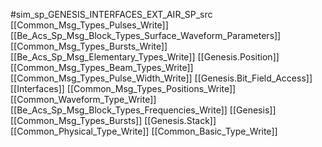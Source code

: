 #sim_sp_GENESIS_INTERFACES_EXT_AIR_SP_src
[[Common_Msg_Types_Pulses_Write]]
[[Be_Acs_Sp_Msg_Block_Types_Surface_Waveform_Parameters]]
[[Common_Msg_Types_Bursts_Write]]
[[Be_Acs_Sp_Msg_Elementary_Types_Write]]
[[Genesis.Position]]
[[Common_Msg_Types_Beam_Types_Write]]
[[Common_Msg_Types_Pulse_Width_Write]]
[[Genesis.Bit_Field_Access]]
[[Interfaces]]
[[Common_Msg_Types_Positions_Write]]
[[Common_Waveform_Type_Write]]
[[Be_Acs_Sp_Msg_Block_Types_Frequencies_Write]]
[[Genesis]]
[[Common_Msg_Types_Bursts]]
[[Genesis.Stack]]
[[Common_Physical_Type_Write]]
[[Common_Basic_Type_Write]]
